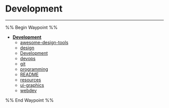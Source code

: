 # Development

---

%% Begin Waypoint %%

- **[Development](../../../..//home-mthrfckr/bookmrks-mthrfckr/development/development.md)**
  - [awesome-design-tools](awesome-design-tools.md)
  - [design](design.md)
  - [Development](../../../..//home-mthrfckr/bookmrks-mthrfckr/development/development.md)
  - [devops](devops.md)
  - [git](git.md)
  - [programming](programming.md)
  - [README](../../../readme.md)
  - [resources](home-mthrfckr/bookmrks-mthrfckr/development/resources.md)
  - [ui-graphics](ui-graphics.md)
  - [webdev](webdev.md)

%% End Waypoint %%
